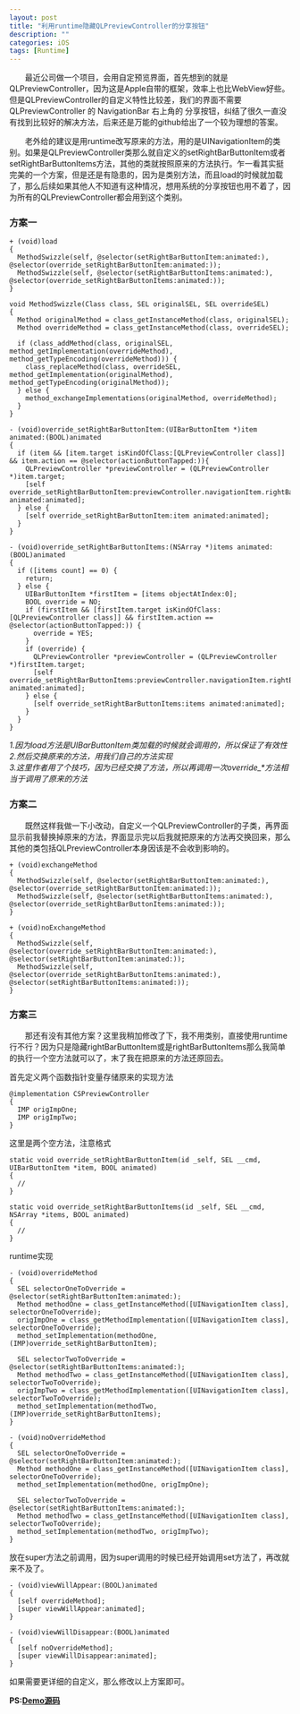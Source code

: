 ```yaml
---
layout: post
title: "利用runtime隐藏QLPreviewController的分享按钮"
description: ""
categories: iOS
tags: [Runtime]
---
```


&emsp;&emsp;最近公司做一个项目，会用自定预览界面，首先想到的就是QLPreviewController，因为这是Apple自带的框架，效率上也比WebView好些。但是QLPreviewController的自定义特性比较差，我们的界面不需要QLPreviewController 的 NavigationBar 右上角的 分享按钮，纠结了很久一直没有找到比较好的解决方法，后来还是万能的github给出了一个较为理想的答案。  

&emsp;&emsp;老外给的建议是用runtime改写原来的方法，用的是UINavigationItem的类别。如果是QLPreviewController类那么就自定义的setRightBarButtonItem或者setRightBarButtonItems方法，其他的类就按照原来的方法执行。乍一看其实挺完美的一个方案，但是还是有隐患的，因为是类别方法，而且load的时候就加载了，那么后续如果其他人不知道有这种情况，想用系统的分享按钮也用不着了，因为所有的QLPreviewController都会用到这个类别。  

### 方案一

```objective_c
+ (void)load
{
  MethodSwizzle(self, @selector(setRightBarButtonItem:animated:), @selector(override_setRightBarButtonItem:animated:));
  MethodSwizzle(self, @selector(setRightBarButtonItems:animated:), @selector(override_setRightBarButtonItems:animated:));
}

void MethodSwizzle(Class class, SEL originalSEL, SEL overrideSEL) 
{
  Method originalMethod = class_getInstanceMethod(class, originalSEL);
  Method overrideMethod = class_getInstanceMethod(class, overrideSEL);

  if (class_addMethod(class, originalSEL, method_getImplementation(overrideMethod), method_getTypeEncoding(overrideMethod))) {
    class_replaceMethod(class, overrideSEL, method_getImplementation(originalMethod), method_getTypeEncoding(originalMethod));
  } else {
    method_exchangeImplementations(originalMethod, overrideMethod);
  }
}

- (void)override_setRightBarButtonItem:(UIBarButtonItem *)item animated:(BOOL)animated
{
  if (item && [item.target isKindOfClass:[QLPreviewController class]] && item.action == @selector(actionButtonTapped:)){
    QLPreviewController *previewController = (QLPreviewController *)item.target;
    [self override_setRightBarButtonItem:previewController.navigationItem.rightBarButtonItem animated:animated];
  } else {
    [self override_setRightBarButtonItem:item animated:animated];
  }
}

- (void)override_setRightBarButtonItems:(NSArray *)items animated:(BOOL)animated
{
  if ([items count] == 0) {
    return;
  } else {
    UIBarButtonItem *firstItem = [items objectAtIndex:0];
    BOOL override = NO;
    if (firstItem && [firstItem.target isKindOfClass:[QLPreviewController class]] && firstItem.action == @selector(actionButtonTapped:)) {
      override = YES;
    }
    if (override) {
      QLPreviewController *previewController = (QLPreviewController *)firstItem.target;
      [self override_setRightBarButtonItems:previewController.navigationItem.rightBarButtonItems animated:animated];
    } else {
      [self override_setRightBarButtonItems:items animated:animated];
    }
  }
}
```

*1.因为load方法是UIBarButtonItem类加载的时候就会调用的，所以保证了有效性  
2.然后交换原来的方法，用我们自己的方法实现  
3.这里作者用了个技巧，因为已经交换了方法，所以再调用一次override_\*方法相当于调用了原来的方法*  

### 方案二

&emsp;&emsp;既然这样我做一下小改动，自定义一个QLPreviewController的子类，再界面显示前我替换掉原来的方法，界面显示完以后我就把原来的方法再交换回来，那么其他的类包括QLPreviewController本身因该是不会收到影响的。  

```objective_c
+ (void)exchangeMethod
{
  MethodSwizzle(self, @selector(setRightBarButtonItem:animated:), @selector(override_setRightBarButtonItem:animated:));
  MethodSwizzle(self, @selector(setRightBarButtonItems:animated:), @selector(override_setRightBarButtonItems:animated:));
}

+ (void)noExchangeMethod
{
  MethodSwizzle(self, @selector(override_setRightBarButtonItem:animated:), @selector(setRightBarButtonItem:animated:));
  MethodSwizzle(self, @selector(override_setRightBarButtonItems:animated:), @selector(setRightBarButtonItems:animated:));
}
```

### 方案三
  
&emsp;&emsp;那还有没有其他方案？这里我稍加修改了下，我不用类别，直接使用runtime行不行？因为只是隐藏rightBarButtonItem或是rightBarButtonItems那么我简单的执行一个空方法就可以了，末了我在把原来的方法还原回去。  

首先定义两个函数指针变量存储原来的实现方法  

```objective_c
@implementation CSPreviewController
{
  IMP origImpOne;
  IMP origImpTwo;
}
```

这里是两个空方法，注意格式  

```objective_c
static void override_setRightBarButtonItem(id _self, SEL __cmd, UIBarButtonItem *item, BOOL animated)
{
  //
}

static void override_setRightBarButtonItems(id _self, SEL __cmd, NSArray *items, BOOL animated)
{
  //
}
```

runtime实现  

```objective_c
- (void)overrideMethod
{
  SEL selectorOneToOverride = @selector(setRightBarButtonItem:animated:);
  Method methodOne = class_getInstanceMethod([UINavigationItem class], selectorOneToOverride);
  origImpOne = class_getMethodImplementation([UINavigationItem class], selectorOneToOverride);
  method_setImplementation(methodOne, (IMP)override_setRightBarButtonItem);

  SEL selectorTwoToOverride = @selector(setRightBarButtonItems:animated:);
  Method methodTwo = class_getInstanceMethod([UINavigationItem class], selectorTwoToOverride);
  origImpTwo = class_getMethodImplementation([UINavigationItem class], selectorTwoToOverride);
  method_setImplementation(methodTwo, (IMP)override_setRightBarButtonItems);
}

- (void)noOverrideMethod
{
  SEL selectorOneToOverride = @selector(setRightBarButtonItem:animated:);
  Method methodOne = class_getInstanceMethod([UINavigationItem class], selectorOneToOverride);
  method_setImplementation(methodOne, origImpOne);

  SEL selectorTwoToOverride = @selector(setRightBarButtonItems:animated:);
  Method methodTwo = class_getInstanceMethod([UINavigationItem class], selectorTwoToOverride);
  method_setImplementation(methodTwo, origImpTwo);
}
```

放在super方法之前调用，因为super调用的时候已经开始调用set方法了，再改就来不及了。  

```objective_c
- (void)viewWillAppear:(BOOL)animated
{
  [self overrideMethod];
  [super viewWillAppear:animated];
}

- (void)viewWillDisappear:(BOOL)animated
{
  [self noOverrideMethod];
  [super viewWillDisappear:animated];
}
```

如果需要更详细的自定义，那么修改以上方案即可。

**PS:[Demo源码](https://github.com/cxjwin/TEST_PreviewController.git)**
